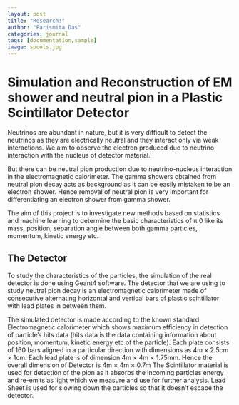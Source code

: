 ```yaml
---
layout: post
title: "Research!"
author: "Parismita Das"
categories: journal
tags: [documentation,sample]
image: spools.jpg
---
```


# Simulation and Reconstruction of EM shower and neutral pion in a Plastic Scintillator Detector

Neutrinos are abundant in nature, but it is very difficult to detect the neutrinos as
they are electrically neutral and they interact only via weak interactions. We aim
to observe the electron produced due to neutrino interaction with the nucleus of
detector material.

But there can be neutral pion production due to neutrino-nucleus interaction
in the electromagnetic calorimeter. The gamma showers obtained from neutral pion decay
acts as background as it can be easily mistaken to be an electron shower. Hence
removal of neutral pion is very important for differentiating an electron shower from gamma shower.

The aim of this project is to investigate new methods based on statistics and machine
learning to determine the basic characteristics of π 0 like its mass, position, separation
angle between both gamma particles, momentum, kinetic energy etc.

## The Detector 
To study the characteristics of the particles, the simulation of the real detector is
done using Geant4 software. The detector that we are using to study neutral pion
decay is an electromagnetic calorimeter made of consecutive alternating horizontal
and vertical bars of plastic scintillator with lead plates in between them.

The simulated detector is made according to the known standard Electromagnetic
calorimeter which shows maximum efficiency in detection of particle’s hits data
(hits data is the data containing information about position, momentum, kinetic
energy etc of the particle). Each plate consists of 160 bars aligned in a particular 
direction with dimensions as 4m × 2.5cm × 1cm. Each lead plate is of dimension
4m × 4m × 1.75mm. Hence the overall dimension of Detector is 4m × 4m × 0.7m
The Scintillator material is used for detection of the pion as it absorbs the incoming
particles energy and re-emits as light which we measure and use for further analysis.
Lead Sheet is used for slowing down the particles so that it doesn’t escape the
detector.
